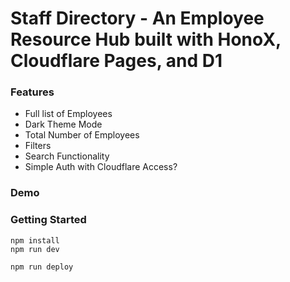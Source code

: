 # Staff Directory - An Employee Resource Hub built with HonoX, Cloudflare Pages, and D1 

### Features

- Full list of Employees
- Dark Theme Mode
- Total Number of Employees
- Filters
- Search Functionality
- Simple Auth with Cloudflare Access?

### Demo

### Getting Started

```
npm install
npm run dev
```

```
npm run deploy
```
